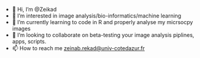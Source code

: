 - 👋 Hi, I’m @Zeikad
- 👀 I’m interested in image analysis/bio-informatics/machine learning 
- 🌱 I’m currently learning to code in R and properly analyse my micrsocpy images 
- 💞️ I’m looking to collaborate on beta-testing your image analysis piplines, apps, scripts. 
- 📫 How to reach me zeinab.rekad@univ-cotedazur.fr

<!---
Zeikad/Zeikad is a ✨ special ✨ repository because its `README.md` (this file) appears on your GitHub profile.
You can click the Preview link to take a look at your changes.
--->
